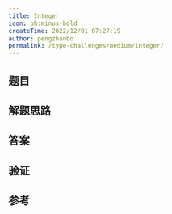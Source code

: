 ```yaml
---
title: Integer
icon: ph:minus-bold
createTime: 2022/12/01 07:27:19
author: pengzhanbo
permalink: /type-challenges/medium/integer/
---
```


## 题目

## 解题思路

## 答案

## 验证

## 参考
